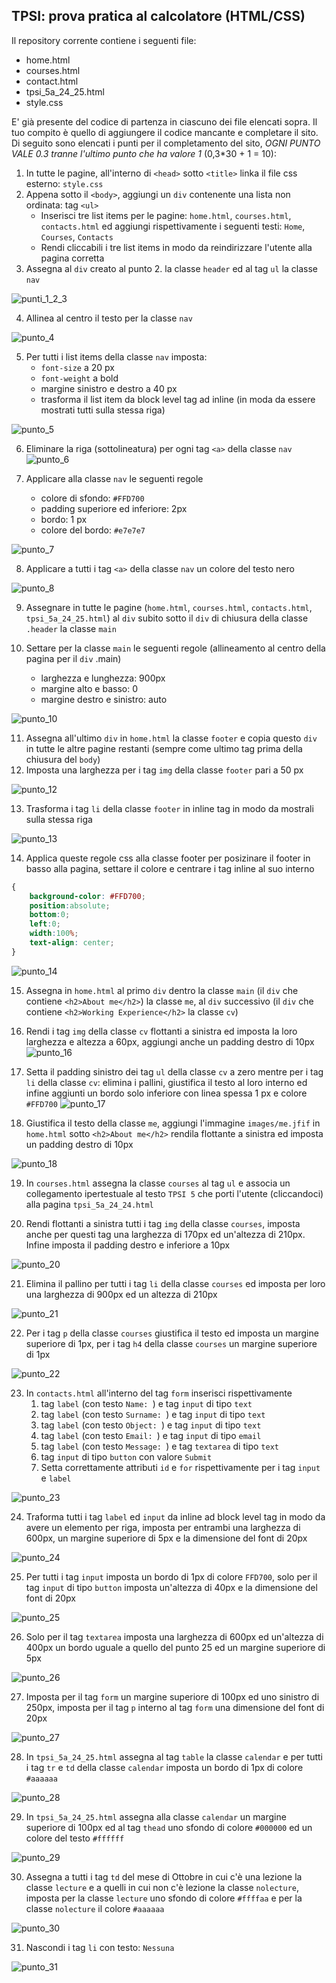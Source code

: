 ## TPSI: prova pratica al calcolatore (HTML/CSS)
Il repository corrente contiene i seguenti file:

* home.html
* courses.html
* contact.html
* tpsi_5a_24_25.html
* style.css

E' già presente del codice di partenza in ciascuno dei file elencati sopra.
Il tuo compito è quello di aggiungere il codice mancante e completare il sito.
Di seguito sono elencati i punti per il completamento del sito, *OGNI PUNTO VALE 0.3 tranne l'ultimo punto che ha valore 1* (0,3*30 + 1 = 10):

1. In tutte le pagine, all'interno di `<head>` sotto `<title>` linka il file css esterno: `style.css`
2. Appena sotto il `<body>`, aggiungi un `div` contenente una lista non ordinata: tag `<ul>`
   * Inserisci tre list items per le pagine: `home.html`, `courses.html`, `contacts.html` ed aggiungi rispettivamente i seguenti testi: `Home`, `Courses`, `Contacts`
   * Rendi cliccabili i tre list items in modo da reindirizzare l'utente alla pagina corretta
3. Assegna al `div` creato al punto 2. la classe `header` ed al tag `ul` la classe `nav`

![punti_1_2_3](https://github.com/user-attachments/assets/6eb50cfd-5990-43c3-8b88-f7172ca083e9)

4. Allinea al centro il testo per la classe `nav`

![punto_4](https://github.com/user-attachments/assets/0210f162-6f34-42f6-84c1-69502734db52)

5. Per tutti i list items della classe `nav` imposta:
   * `font-size` a 20 px
   * `font-weight` a bold
   * margine sinistro e destro a 40 px
   * trasforma il list item da block level tag ad inline (in moda da essere mostrati tutti sulla stessa riga)

![punto_5](https://github.com/user-attachments/assets/a953b727-4696-4d18-bec3-a0f6f166b202)

6. Eliminare la riga (sottolineatura) per ogni tag `<a>` della classe `nav`
![punto_6](https://github.com/user-attachments/assets/d98eba33-38c9-4b1a-a6a4-b61fa732dd8b)

7. Applicare alla classe `nav` le seguenti regole
   * colore di sfondo: `#FFD700`
   * padding superiore ed inferiore: 2px
   * bordo: 1 px
   * colore del bordo: `#e7e7e7`

![punto_7](https://github.com/user-attachments/assets/f54e1c7d-2e75-4dc6-bd9c-12f8bee85cb8)

8. Applicare a tutti i tag `<a>` della classe `nav` un colore del testo nero

![punto_8](https://github.com/user-attachments/assets/212d9782-fa5b-4294-bc1f-e9dfeac32a6e)

9. Assegnare in tutte le pagine (`home.html`, `courses.html`, `contacts.html`, `tpsi_5a_24_25.html`) al `div` subito sotto il `div` di chiusura della classe `.header` la classe `main`

10. Settare per la classe `main` le seguenti regole (allineamento al centro della pagina per il `div` .main)
    * larghezza e lunghezza: 900px
    * margine alto e basso: 0
    * margine destro e sinistro: auto
      
![punto_10](https://github.com/user-attachments/assets/dd7e92c1-7274-4181-ace3-b7adad6d984c)

11. Assegna all'ultimo `div` in `home.html` la classe `footer` e copia questo `div` in tutte le altre pagine restanti (sempre come ultimo tag prima della chiusura del `body`)
12. Imposta una larghezza per i tag `img` della classe `footer` pari a 50 px

![punto_12](https://github.com/user-attachments/assets/b34a1d0e-2fbd-4564-ac69-961108ab637c)

13. Trasforma i tag `li` della classe `footer` in inline tag in modo da mostrali sulla stessa riga

![punto_13](https://github.com/user-attachments/assets/d0bca26c-ed00-471d-9b9b-247de923c029)

14. Applica queste regole css alla classe footer per posizinare il footer in basso alla pagina, settare il colore e centrare i tag inline al suo interno

```css
{
    background-color: #FFD700;
    position:absolute;
    bottom:0;
    left:0;
    width:100%;
    text-align: center;
}
```

![punto_14](https://github.com/user-attachments/assets/d367d436-a3c8-474d-8d7c-83b8f4de5776)

15. Assegna in `home.html` al primo `div` dentro la classe `main` (il `div` che contiene `<h2>About me</h2>`) la classe `me`, al `div` successivo (il `div` che contiene `<h2>Working Experience</h2>` la classe `cv`)
  
16. Rendi i tag `img` della classe `cv` flottanti a sinistra ed imposta la loro larghezza e altezza a 60px, aggiungi anche un padding destro di 10px
![punto_16](https://github.com/user-attachments/assets/71f906a8-c3ff-46b3-8cfd-93466d8f5b04)

17. Setta il padding sinistro dei tag `ul` della classe `cv` a zero mentre per i tag `li` della classe `cv`: elimina i pallini, giustifica il testo al loro interno ed infine aggiunti un bordo solo inferiore con linea spessa 1 px e colore `#FFD700`
![punto_17](https://github.com/user-attachments/assets/d4ddabe3-1fdc-4136-bb09-dbbf98ffa1c5)

18. Giustifica il testo della classe `me`, aggiungi l'immagine `images/me.jfif` in `home.html` sotto `<h2>About me</h2>` rendila flottante a sinistra ed imposta un padding destro di 10px

![punto_18](https://github.com/user-attachments/assets/b77001ee-42ca-4249-bb1a-bfa9aad61857)

19. In `courses.html` assegna la classe `courses` al tag `ul` e associa un collegamento ipertestuale al testo `TPSI 5` che porti l'utente (cliccandoci) alla pagina `tpsi_5a_24_24.html`

20. Rendi flottanti a sinistra tutti i tag `img` della classe `courses`, imposta anche per questi tag una larghezza di 170px ed un'altezza di 210px. Infine imposta il padding destro e inferiore a 10px

![punto_20](https://github.com/user-attachments/assets/71f323f5-be80-47cc-9cba-9815d5c18bdc)

21. Elimina il pallino per tutti i tag `li` della classe `courses` ed imposta per loro una larghezza di 900px ed un altezza di 210px

![punto_21](https://github.com/user-attachments/assets/9159338e-10bb-4df7-ae92-9136e1b56ee2)

22. Per i tag `p` della classe `courses` giustifica il testo ed imposta un margine superiore di 1px, per i tag `h4` della classe `courses` un margine superiore di 1px

![punto_22](https://github.com/user-attachments/assets/afd32c13-3625-4bef-9206-61f1beaed1e9)

23. In `contacts.html` all'interno del tag `form` inserisci rispettivamente
    1. tag `label` (con testo `Name: `) e tag `input` di tipo `text`
    2. tag `label` (con testo `Surname: `) e tag `input` di tipo `text`
    3. tag `label` (con testo `Object: `) e tag `input` di tipo `text`
    4. tag `label` (con testo `Email: `) e tag `input` di tipo `email`
    5. tag `label` (con testo `Message: `) e tag `textarea` di tipo `text`
    6. tag `input` di tipo `button` con valore `Submit`
    7. Setta correttamente attributi `id` e `for` rispettivamente per i tag `input` e `label`
       
![punto_23](https://github.com/user-attachments/assets/ba2df684-fb49-4e5f-83d5-c30150f2ac16)


24. Traforma tutti i tag `label` ed `input` da inline ad block level tag in modo da avere un elemento per riga, imposta per entrambi una larghezza di 600px, un margine superiore di 5px e la dimensione del font di 20px
    
![punto_24](https://github.com/user-attachments/assets/0064dc38-e99a-4a7f-9a11-274ae65c7203)

25. Per tutti i tag `input` imposta un bordo di 1px di colore `FFD700`, solo per il tag `input` di tipo `button` imposta un'altezza di 40px e la dimensione del font di 20px

![punto_25](https://github.com/user-attachments/assets/e36dfd5c-81f3-432a-a175-a8a94f64d076)

26. Solo per il tag `textarea` imposta una larghezza di 600px ed un'altezza di 400px un bordo uguale a quello del punto 25 ed un margine superiore di 5px

![punto_26](https://github.com/user-attachments/assets/2e414888-f66a-4129-bb18-ef7d399e7c4d)

27. Imposta per il tag `form` un margine superiore di 100px ed uno sinistro di 250px, imposta per il tag `p` interno al tag `form` una dimensione del font di 20px

![punto_27](https://github.com/user-attachments/assets/d7d9cdc7-af26-4972-bee7-2e5625471200)

28. In `tpsi_5a_24_25.html` assegna al tag `table` la classe `calendar` e per tutti i tag `tr` e `td` della classe `calendar` imposta un bordo di 1px di colore `#aaaaaa`

![punto_28](https://github.com/user-attachments/assets/8d158e11-138a-4110-b7ef-bf50d0815299)

29. In `tpsi_5a_24_25.html` assegna alla classe `calendar` un margine superiore di 100px ed al tag `thead` uno sfondo di colore `#000000` ed un colore del testo `#ffffff`

![punto_29](https://github.com/user-attachments/assets/5f85fec6-a468-4fc1-ba2c-8dbedfbddcec)

30. Assegna a tutti i tag `td` del mese di Ottobre in cui c'è una lezione la classe `lecture` e a quelli in cui non c'è lezione la classe `nolecture`, imposta per la classe `lecture` uno sfondo di colore `#ffffaa` e per la classe `nolecture` il colore `#aaaaaa`

![punto_30](https://github.com/user-attachments/assets/b1c2b919-a189-4bb5-8361-fc12218535e1)

31. Nascondi i tag `li` con testo: `Nessuna`

![punto_31](https://github.com/user-attachments/assets/92946b6c-ee3b-40a8-a7a6-9a4b664067b9)
